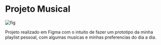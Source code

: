 # Projeto Musical

![fig](https://user-images.githubusercontent.com/110677656/204808253-266086de-fe93-4f4d-bd38-7746872738a9.png)

Projeto realizado em Figma com o intuito de fazer um prototipo da minha playlist pessoal, com algumas musicas e minhas preferencias do dia a dia. 
